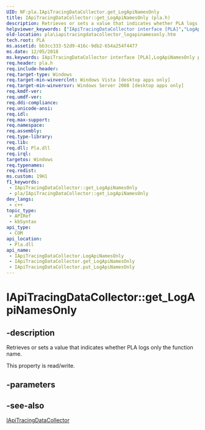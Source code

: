 ```yaml
---
UID: NF:pla.IApiTracingDataCollector.get_LogApiNamesOnly
title: IApiTracingDataCollector::get_LogApiNamesOnly (pla.h)
description: Retrieves or sets a value that indicates whether PLA logs only the function name.
helpviewer_keywords: ["IApiTracingDataCollector interface [PLA]","LogApiNamesOnly property","IApiTracingDataCollector.LogApiNamesOnly","IApiTracingDataCollector.get_LogApiNamesOnly","IApiTracingDataCollector::LogApiNamesOnly","IApiTracingDataCollector::get_LogApiNamesOnly","IApiTracingDataCollector::put_LogApiNamesOnly","LogApiNamesOnly property [PLA]","LogApiNamesOnly property [PLA]","IApiTracingDataCollector interface","base.iapitracingdatacollector_logapinamesonly","get_LogApiNamesOnly","pla.iapitracingdatacollector_logapinamesonly","pla/IApiTracingDataCollector::LogApiNamesOnly","pla/IApiTracingDataCollector::get_LogApiNamesOnly","pla/IApiTracingDataCollector::put_LogApiNamesOnly"]
old-location: pla\iapitracingdatacollector_logapinamesonly.htm
tech.root: PLA
ms.assetid: bb3cc333-52d9-416c-9db2-654a254f4477
ms.date: 12/05/2018
ms.keywords: IApiTracingDataCollector interface [PLA],LogApiNamesOnly property, IApiTracingDataCollector.LogApiNamesOnly, IApiTracingDataCollector.get_LogApiNamesOnly, IApiTracingDataCollector::LogApiNamesOnly, IApiTracingDataCollector::get_LogApiNamesOnly, IApiTracingDataCollector::put_LogApiNamesOnly, LogApiNamesOnly property [PLA], LogApiNamesOnly property [PLA],IApiTracingDataCollector interface, base.iapitracingdatacollector_logapinamesonly, get_LogApiNamesOnly, pla.iapitracingdatacollector_logapinamesonly, pla/IApiTracingDataCollector::LogApiNamesOnly, pla/IApiTracingDataCollector::get_LogApiNamesOnly, pla/IApiTracingDataCollector::put_LogApiNamesOnly
req.header: pla.h
req.include-header: 
req.target-type: Windows
req.target-min-winverclnt: Windows Vista [desktop apps only]
req.target-min-winversvr: Windows Server 2008 [desktop apps only]
req.kmdf-ver: 
req.umdf-ver: 
req.ddi-compliance: 
req.unicode-ansi: 
req.idl: 
req.max-support: 
req.namespace: 
req.assembly: 
req.type-library: 
req.lib: 
req.dll: Pla.dll
req.irql: 
targetos: Windows
req.typenames: 
req.redist: 
ms.custom: 19H1
f1_keywords:
 - IApiTracingDataCollector::get_LogApiNamesOnly
 - pla/IApiTracingDataCollector::get_LogApiNamesOnly
dev_langs:
 - c++
topic_type:
 - APIRef
 - kbSyntax
api_type:
 - COM
api_location:
 - Pla.dll
api_name:
 - IApiTracingDataCollector.LogApiNamesOnly
 - IApiTracingDataCollector.get_LogApiNamesOnly
 - IApiTracingDataCollector.put_LogApiNamesOnly
---
```


# IApiTracingDataCollector::get_LogApiNamesOnly


## -description

Retrieves or sets a value that indicates whether PLA logs only the function name.

This property is read/write.

## -parameters

## -see-also

<a href="https://docs.microsoft.com/previous-versions/windows/desktop/api/pla/nn-pla-iapitracingdatacollector">IApiTracingDataCollector</a>

